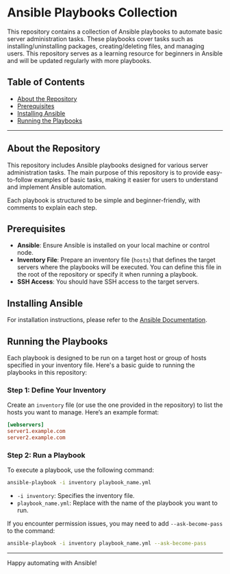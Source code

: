 # Ansible Playbooks Collection

This repository contains a collection of Ansible playbooks to automate basic server administration tasks. These playbooks cover tasks such as installing/uninstalling packages, creating/deleting files, and managing users. This repository serves as a learning resource for beginners in Ansible and will be updated regularly with more playbooks.

## Table of Contents
- [About the Repository](#about-the-repository)
- [Prerequisites](#prerequisites)
- [Installing Ansible](#installing-ansible)
- [Running the Playbooks](#running-the-playbooks)

---

## About the Repository

This repository includes Ansible playbooks designed for various server administration tasks. The main purpose of this repository is to provide easy-to-follow examples of basic tasks, making it easier for users to understand and implement Ansible automation.

Each playbook is structured to be simple and beginner-friendly, with comments to explain each step.

## Prerequisites

- **Ansible**: Ensure Ansible is installed on your local machine or control node.
- **Inventory File**: Prepare an inventory file (`hosts`) that defines the target servers where the playbooks will be executed. You can define this file in the root of the repository or specify it when running a playbook.
- **SSH Access**: You should have SSH access to the target servers.

## Installing Ansible

For installation instructions, please refer to the [Ansible Documentation](https://docs.ansible.com/ansible/latest/installation_guide/intro_installation.html).

## Running the Playbooks

Each playbook is designed to be run on a target host or group of hosts specified in your inventory file. Here's a basic guide to running the playbooks in this repository:

### Step 1: Define Your Inventory

Create an `inventory` file (or use the one provided in the repository) to list the hosts you want to manage. Here’s an example format:

```ini
[webservers]
server1.example.com
server2.example.com
```

### Step 2: Run a Playbook

To execute a playbook, use the following command:

```bash
ansible-playbook -i inventory playbook_name.yml
```

* `-i inventory`: Specifies the inventory file.
* `playbook_name.yml`: Replace with the name of the playbook you want to run.

If you encounter permission issues, you may need to add `--ask-become-pass` to the command:

```bash
ansible-playbook -i inventory playbook_name.yml --ask-become-pass
```

---

Happy automating with Ansible!